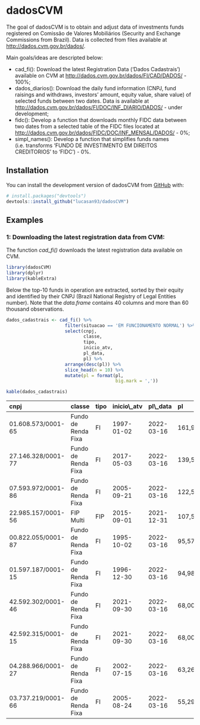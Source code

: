 
<!-- README.md is generated from README.Rmd. Please edit that file -->

# dadosCVM

<!-- badges: start -->
<!-- badges: end -->

The goal of dadosCVM is to obtain and adjust data of investments funds
registered on Comissão de Valores Mobiliários (Security and Exchange
Commissions from Brazil). Data is collected from files available at
<http://dados.cvm.gov.br/dados/>.

Main goals/ideas are descripted below:

-   cad\_fi(): Download the latest Registration Data (‘Dados
    Cadastrais’) available on CVM at
    <http://dados.cvm.gov.br/dados/FI/CAD/DADOS/> - 100%;
-   dados\_diarios(): Download the daily fund information (CNPJ, fund
    raisings and withdraws, investors’ amount, equity value, share
    value) of selected funds between two dates. Data is available at
    <http://dados.cvm.gov.br/dados/FI/DOC/INF_DIARIO/DADOS/> - under
    development;
-   fidc(): Develop a function that downloads monthly FIDC data between
    two dates from a selected table of the FIDC files located at
    <http://dados.cvm.gov.br/dados/FIDC/DOC/INF_MENSAL/DADOS/> - 0%;
-   simpl\_names(): Develop a function that simplifies funds names
    (i.e. transforms ‘FUNDO DE INVESTIMENTO EM DIREITOS CREDITORIOS’ to
    ‘FIDC’) - 0%.

## Installation

You can install the development version of dadosCVM from
[GitHub](https://github.com/) with:

``` r
# install.packages("devtools")
devtools::install_github("lucasan93/dadosCVM")
```

## Examples

### 1: Downloading the latest registration data from CVM:

The function *cad\_fi()* downloads the latest registration data
available on CVM.

``` r
library(dadosCVM)
library(dplyr)
library(kableExtra)
```

Below the top-10 funds in operation are extracted, sorted by their
equity and identified by their CNPJ (Brazil National Registry of Legal
Entities number). Note that the *data.frame* contains 40 columns and
more than 60 thousand observations.

``` r
dados_cadastrais <- cad_fi() %>%
                      filter(situacao == 'EM FUNCIONAMENTO NORMAL') %>% 
                      select(cnpj,
                             classe,
                             tipo,
                             inicio_atv,
                             pl_data,
                             pl) %>% 
                      arrange(desc(pl)) %>% 
                      slice_head(n = 10) %>% 
                      mutate(pl = format(pl,
                                         big.mark = ','))

kable(dados_cadastrais)
```

<table>
<thead>
<tr>
<th style="text-align:left;">
cnpj
</th>
<th style="text-align:left;">
classe
</th>
<th style="text-align:left;">
tipo
</th>
<th style="text-align:left;">
inicio\_atv
</th>
<th style="text-align:left;">
pl\_data
</th>
<th style="text-align:left;">
pl
</th>
</tr>
</thead>
<tbody>
<tr>
<td style="text-align:left;">
01.608.573/0001-65
</td>
<td style="text-align:left;">
Fundo de Renda Fixa
</td>
<td style="text-align:left;">
FI
</td>
<td style="text-align:left;">
1997-01-02
</td>
<td style="text-align:left;">
2022-03-16
</td>
<td style="text-align:left;">
161,992,521,081
</td>
</tr>
<tr>
<td style="text-align:left;">
27.146.328/0001-77
</td>
<td style="text-align:left;">
Fundo de Renda Fixa
</td>
<td style="text-align:left;">
FI
</td>
<td style="text-align:left;">
2017-05-03
</td>
<td style="text-align:left;">
2022-03-16
</td>
<td style="text-align:left;">
139,552,555,270
</td>
</tr>
<tr>
<td style="text-align:left;">
07.593.972/0001-86
</td>
<td style="text-align:left;">
Fundo de Renda Fixa
</td>
<td style="text-align:left;">
FI
</td>
<td style="text-align:left;">
2005-09-21
</td>
<td style="text-align:left;">
2022-03-16
</td>
<td style="text-align:left;">
122,535,371,859
</td>
</tr>
<tr>
<td style="text-align:left;">
22.985.157/0001-56
</td>
<td style="text-align:left;">
FIP Multi
</td>
<td style="text-align:left;">
FIP
</td>
<td style="text-align:left;">
2015-09-01
</td>
<td style="text-align:left;">
2021-12-31
</td>
<td style="text-align:left;">
107,568,311,434
</td>
</tr>
<tr>
<td style="text-align:left;">
00.822.055/0001-87
</td>
<td style="text-align:left;">
Fundo de Renda Fixa
</td>
<td style="text-align:left;">
FI
</td>
<td style="text-align:left;">
1995-10-02
</td>
<td style="text-align:left;">
2022-03-16
</td>
<td style="text-align:left;">
95,571,933,959
</td>
</tr>
<tr>
<td style="text-align:left;">
01.597.187/0001-15
</td>
<td style="text-align:left;">
Fundo de Renda Fixa
</td>
<td style="text-align:left;">
FI
</td>
<td style="text-align:left;">
1996-12-30
</td>
<td style="text-align:left;">
2022-03-16
</td>
<td style="text-align:left;">
94,980,870,025
</td>
</tr>
<tr>
<td style="text-align:left;">
42.592.302/0001-46
</td>
<td style="text-align:left;">
Fundo de Renda Fixa
</td>
<td style="text-align:left;">
FI
</td>
<td style="text-align:left;">
2021-09-30
</td>
<td style="text-align:left;">
2022-03-16
</td>
<td style="text-align:left;">
68,004,534,472
</td>
</tr>
<tr>
<td style="text-align:left;">
42.592.315/0001-15
</td>
<td style="text-align:left;">
Fundo de Renda Fixa
</td>
<td style="text-align:left;">
FI
</td>
<td style="text-align:left;">
2021-09-30
</td>
<td style="text-align:left;">
2022-03-16
</td>
<td style="text-align:left;">
68,000,175,320
</td>
</tr>
<tr>
<td style="text-align:left;">
04.288.966/0001-27
</td>
<td style="text-align:left;">
Fundo de Renda Fixa
</td>
<td style="text-align:left;">
FI
</td>
<td style="text-align:left;">
2002-07-15
</td>
<td style="text-align:left;">
2022-03-16
</td>
<td style="text-align:left;">
63,260,905,203
</td>
</tr>
<tr>
<td style="text-align:left;">
03.737.219/0001-66
</td>
<td style="text-align:left;">
Fundo de Renda Fixa
</td>
<td style="text-align:left;">
FI
</td>
<td style="text-align:left;">
2005-08-24
</td>
<td style="text-align:left;">
2022-03-16
</td>
<td style="text-align:left;">
55,297,829,993
</td>
</tr>
</tbody>
</table>
